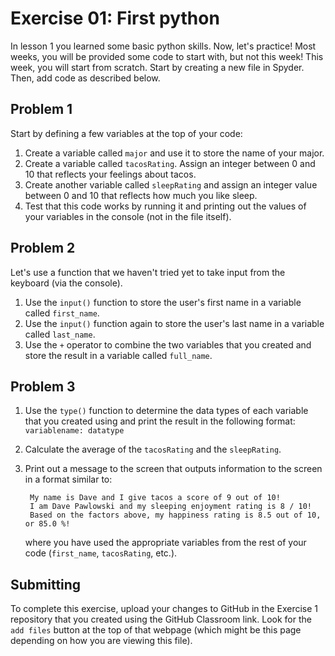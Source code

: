 # Exercise 01: First python

In lesson 1 you learned some basic python skills. Now, let's practice! Most weeks, you will be provided some code
to start with, but not this week! This week, you will start from scratch. Start by creating a new file in Spyder.
Then, add code as described below.

## Problem 1

Start by defining a few variables at the top of your code:

1. Create a variable called `major` and use it to store the name of your major.
2. Create a variable called `tacosRating`. Assign an integer between 0 and 10 that reflects your feelings about tacos.
3. Create another variable called `sleepRating` and assign an integer value between 0 and 10 that reflects how much
   you like sleep.
4. Test that this code works by running it and printing out the values of your variables in the console (not in the file
   itself).

## Problem 2

Let's use a function that we haven't tried yet to take input from the keyboard (via the console).

1. Use the `input()` function to store the user's first name
in a variable called `first_name`.
2. Use the `input()` function again to store the user's last name
in a variable called `last_name`.
3. Use the `+` operator to combine the two variables that you created
and store the result in a variable called `full_name`.

## Problem 3

1. Use the `type()` function to determine the data types of each variable that you created using and print the result in the following format:
`   variablename: datatype`
2. Calculate the average of the `tacosRating` and the `sleepRating`.
3. Print out a message to the screen that outputs information to the
  screen in a format similar to:

        My name is Dave and I give tacos a score of 9 out of 10!
        I am Dave Pawlowski and my sleeping enjoyment rating is 8 / 10!
        Based on the factors above, my happiness rating is 8.5 out of 10, or 85.0 %!

    where you have used the appropriate variables from the rest of your code (`first_name`, `tacosRating`, etc.).

## Submitting

To complete this exercise, upload your changes to GitHub in the Exercise 1 repository that you created using the GitHub Classroom link. Look
for the `add files` button at the top of that webpage (which
  might be this page depending on how you are viewing this file). 
